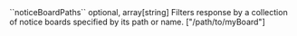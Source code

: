 <tr><td>``noticeBoardPaths``</td>
	
<td>optional, array[string]</td>
	
<td>Filters response by a collection of notice boards specified by its path or name.</td></td>
	
<td>["/path/to/myBoard"]</td>
	
<td></td></tr>
